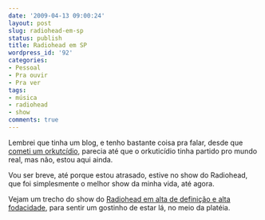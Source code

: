 ```yaml
---
date: '2009-04-13 09:00:24'
layout: post
slug: radiohead-em-sp
status: publish
title: Radiohead em SP
wordpress_id: '92'
categories:
- Pessoal
- Pra ouvir
- Pra ver
tags:
- música
- radiohead
- show
comments: true
---
```


Lembrei que tinha um blog, e tenho bastante coisa pra falar, desde que [cometi um orkutcídio](http://enderson.blog.br/2008/08/31/cometi-orkuticidio/), parecia até que o orkuticídio tinha partido pro mundo real, mas não, estou aqui ainda.

Vou ser breve, até porque estou atrasado, estive no show do Radiohead, que foi simplesmente o melhor show da minha vida, até agora.

Vejam um trecho do show do [Radiohead em alta de definição e alta fodacidade](http://www.crisdias.com/2009/03/25/radiohead-720p/), para sentir um gostinho de estar lá, no meio da platéia.

